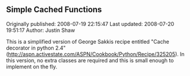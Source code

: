 ## Simple Cached Functions

Originally published: 2008-07-19 22:15:47
Last updated: 2008-07-20 19:51:17
Author: Justin Shaw

This is a simplified version of George Sakkis recipe entitled "Cache decorator in python 2.4" (http://aspn.activestate.com/ASPN/Cookbook/Python/Recipe/325205).  In this version, no extra classes are required and this is small enough to implement on the fly.
